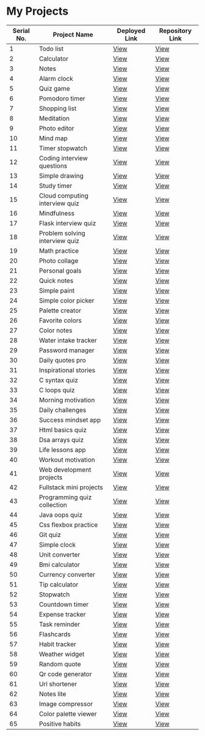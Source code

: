 # My Projects

| Serial No. | Project Name                              | Deployed Link | Repository Link |
|------------|-------------------------------------------|--------------|---------------|
| 1          | Todo list                                 | [View](https://vignesha0408.github.io/cordova-android-app/html_collection/01_todo_list/) | [View](https://github.com/Vignesha0408/cordova-android-app/blob/main/html_collection/01_todo_list/index.html) |
| 2          | Calculator                                | [View](https://vignesha0408.github.io/cordova-android-app/html_collection/02_calculator/) | [View](https://github.com/Vignesha0408/cordova-android-app/blob/main/html_collection/02_calculator/index.html) |
| 3          | Notes                                     | [View](https://vignesha0408.github.io/cordova-android-app/html_collection/03_notes/) | [View](https://github.com/Vignesha0408/cordova-android-app/blob/main/html_collection/03_notes/index.html) |
| 4          | Alarm clock                               | [View](https://vignesha0408.github.io/cordova-android-app/html_collection/04_alarm_clock/) | [View](https://github.com/Vignesha0408/cordova-android-app/blob/main/html_collection/04_alarm_clock/index.html) |
| 5          | Quiz game                                 | [View](https://vignesha0408.github.io/cordova-android-app/html_collection/05_quiz_game/) | [View](https://github.com/Vignesha0408/cordova-android-app/blob/main/html_collection/05_quiz_game/index.html) |
| 6          | Pomodoro timer                            | [View](https://vignesha0408.github.io/cordova-android-app/html_collection/06_pomodoro_timer/) | [View](https://github.com/Vignesha0408/cordova-android-app/blob/main/html_collection/06_pomodoro_timer/index.html) |
| 7          | Shopping list                             | [View](https://vignesha0408.github.io/cordova-android-app/html_collection/07_shopping_list/) | [View](https://github.com/Vignesha0408/cordova-android-app/blob/main/html_collection/07_shopping_list/index.html) |
| 8          | Meditation                                | [View](https://vignesha0408.github.io/cordova-android-app/html_collection/08_meditation/) | [View](https://github.com/Vignesha0408/cordova-android-app/blob/main/html_collection/08_meditation/index.html) |
| 9          | Photo editor                              | [View](https://vignesha0408.github.io/cordova-android-app/html_collection/09_photo_editor/) | [View](https://github.com/Vignesha0408/cordova-android-app/blob/main/html_collection/09_photo_editor/index.html) |
| 10         | Mind map                                 | [View](https://vignesha0408.github.io/cordova-android-app/html_collection/10_mind_map/) | [View](https://github.com/Vignesha0408/cordova-android-app/blob/main/html_collection/10_mind_map/index.html) |
| 11         | Timer stopwatch                          | [View](https://vignesha0408.github.io/cordova-android-app/html_collection/11_timer_stopwatch/) | [View](https://github.com/Vignesha0408/cordova-android-app/blob/main/html_collection/11_timer_stopwatch/index.html) |
| 12         | Coding interview questions               | [View](https://vignesha0408.github.io/cordova-android-app/html_collection/12_coding_interview_questions/) | [View](https://github.com/Vignesha0408/cordova-android-app/blob/main/html_collection/12_coding_interview_questions/index.html) |
| 13         | Simple drawing                           | [View](https://vignesha0408.github.io/cordova-android-app/html_collection/13_simple_drawing/) | [View](https://github.com/Vignesha0408/cordova-android-app/blob/main/html_collection/13_simple_drawing/index.html) |
| 14         | Study timer                              | [View](https://vignesha0408.github.io/cordova-android-app/html_collection/14_study_timer/) | [View](https://github.com/Vignesha0408/cordova-android-app/blob/main/html_collection/14_study_timer/index.html) |
| 15         | Cloud computing interview quiz          | [View](https://vignesha0408.github.io/cordova-android-app/html_collection/15_cloud_computing_interview_quiz/) | [View](https://github.com/Vignesha0408/cordova-android-app/blob/main/html_collection/15_cloud_computing_interview_quiz/index.html) |
| 16         | Mindfulness                              | [View](https://vignesha0408.github.io/cordova-android-app/html_collection/16_mindfulness/) | [View](https://github.com/Vignesha0408/cordova-android-app/blob/main/html_collection/16_mindfulness/index.html) |
| 17         | Flask interview quiz                    | [View](https://vignesha0408.github.io/cordova-android-app/html_collection/17_flask_interview_quiz/) | [View](https://github.com/Vignesha0408/cordova-android-app/blob/main/html_collection/17_flask_interview_quiz/index.html) |
| 18         | Problem solving interview quiz          | [View](https://vignesha0408.github.io/cordova-android-app/html_collection/18_problem_solving_interview_quiz/) | [View](https://github.com/Vignesha0408/cordova-android-app/blob/main/html_collection/18_problem_solving_interview_quiz/index.html) |
| 19         | Math practice                           | [View](https://vignesha0408.github.io/cordova-android-app/html_collection/19_math_practice/) | [View](https://github.com/Vignesha0408/cordova-android-app/blob/main/html_collection/19_math_practice/index.html) |
| 20         | Photo collage                           | [View](https://vignesha0408.github.io/cordova-android-app/html_collection/20_photo_collage/) | [View](https://github.com/Vignesha0408/cordova-android-app/blob/main/html_collection/20_photo_collage/index.html) |
| 21         | Personal goals                          | [View](https://vignesha0408.github.io/cordova-android-app/html_collection/21_personal_goals/) | [View](https://github.com/Vignesha0408/cordova-android-app/blob/main/html_collection/21_personal_goals/index.html) |
| 22         | Quick notes                             | [View](https://vignesha0408.github.io/cordova-android-app/html_collection/22_quick_notes/) | [View](https://github.com/Vignesha0408/cordova-android-app/blob/main/html_collection/22_quick_notes/index.html) |
| 23         | Simple paint                           | [View](https://vignesha0408.github.io/cordova-android-app/html_collection/23_simple_paint/) | [View](https://github.com/Vignesha0408/cordova-android-app/blob/main/html_collection/23_simple_paint/index.html) |
| 24         | Simple color picker                    | [View](https://vignesha0408.github.io/cordova-android-app/html_collection/24_simple_color_picker/) | [View](https://github.com/Vignesha0408/cordova-android-app/blob/main/html_collection/24_simple_color_picker/index.html) |
| 25         | Palette creator                        | [View](https://vignesha0408.github.io/cordova-android-app/html_collection/25_palette_creator/) | [View](https://github.com/Vignesha0408/cordova-android-app/blob/main/html_collection/25_palette_creator/index.html) |
| 26         | Favorite colors                        | [View](https://vignesha0408.github.io/cordova-android-app/html_collection/26_favorite_colors/) | [View](https://github.com/Vignesha0408/cordova-android-app/blob/main/html_collection/26_favorite_colors/index.html) |
| 27         | Color notes                           | [View](https://vignesha0408.github.io/cordova-android-app/html_collection/27_color_notes/) | [View](https://github.com/Vignesha0408/cordova-android-app/blob/main/html_collection/27_color_notes/index.html) |
| 28         | Water intake tracker                  | [View](https://vignesha0408.github.io/cordova-android-app/html_collection/28_water_intake_tracker/) | [View](https://github.com/Vignesha0408/cordova-android-app/blob/main/html_collection/28_water_intake_tracker/index.html) |
| 29         | Password manager                      | [View](https://vignesha0408.github.io/cordova-android-app/html_collection/29_password_manager/) | [View](https://github.com/Vignesha0408/cordova-android-app/blob/main/html_collection/29_password_manager/index.html) |
| 30         | Daily quotes pro                      | [View](https://vignesha0408.github.io/cordova-android-app/html_collection/30_daily_quotes_pro/) | [View](https://github.com/Vignesha0408/cordova-android-app/blob/main/html_collection/30_daily_quotes_pro/index.html) |
| 31         | Inspirational stories                | [View](https://vignesha0408.github.io/cordova-android-app/html_collection/31_inspirational_stories/) | [View](https://github.com/Vignesha0408/cordova-android-app/blob/main/html_collection/31_inspirational_stories/index.html) |
| 32         | C syntax quiz                       | [View](https://vignesha0408.github.io/cordova-android-app/html_collection/32_c_syntax_quiz/) | [View](https://github.com/Vignesha0408/cordova-android-app/blob/main/html_collection/32_c_syntax_quiz/index.html) |
| 33         | C loops quiz                        | [View](https://vignesha0408.github.io/cordova-android-app/html_collection/33_c_loops_quiz/) | [View](https://github.com/Vignesha0408/cordova-android-app/blob/main/html_collection/33_c_loops_quiz/index.html) |
| 34         | Morning motivation                 | [View](https://vignesha0408.github.io/cordova-android-app/html_collection/34_morning_motivation/) | [View](https://github.com/Vignesha0408/cordova-android-app/blob/main/html_collection/34_morning_motivation/index.html) |
| 35         | Daily challenges                  | [View](https://vignesha0408.github.io/cordova-android-app/html_collection/35_daily_challenges/) | [View](https://github.com/Vignesha0408/cordova-android-app/blob/main/html_collection/35_daily_challenges/index.html) |
| 36         | Success mindset app             | [View](https://vignesha0408.github.io/cordova-android-app/html_collection/36_success_mindset_app/) | [View](https://github.com/Vignesha0408/cordova-android-app/blob/main/html_collection/36_success_mindset_app/index.html) |
| 37         | Html basics quiz                 | [View](https://vignesha0408.github.io/cordova-android-app/html_collection/37_html_basics_quiz/) | [View](https://github.com/Vignesha0408/cordova-android-app/blob/main/html_collection/37_html_basics_quiz/index.html) |
| 38         | Dsa arrays quiz                 | [View](https://vignesha0408.github.io/cordova-android-app/html_collection/38_dsa_arrays_quiz/) | [View](https://github.com/Vignesha0408/cordova-android-app/blob/main/html_collection/38_dsa_arrays_quiz/index.html) |
| 39         | Life lessons app               | [View](https://vignesha0408.github.io/cordova-android-app/html_collection/39_life_lessons_app/) | [View](https://github.com/Vignesha0408/cordova-android-app/blob/main/html_collection/39_life_lessons_app/index.html) |
| 40         | Workout motivation           | [View](https://vignesha0408.github.io/cordova-android-app/html_collection/40_workout_motivation/) | [View](https://github.com/Vignesha0408/cordova-android-app/blob/main/html_collection/40_workout_motivation/index.html) |
| 41         | Web development projects      | [View](https://vignesha0408.github.io/cordova-android-app/html_collection/41_web_development_projects/) | [View](https://github.com/Vignesha0408/cordova-android-app/blob/main/html_collection/41_web_development_projects/index.html) |
| 42         | Fullstack mini projects      | [View](https://vignesha0408.github.io/cordova-android-app/html_collection/42_fullstack_mini_projects/) | [View](https://github.com/Vignesha0408/cordova-android-app/blob/main/html_collection/42_fullstack_mini_projects/index.html) |
| 43         | Programming quiz collection   | [View](https://vignesha0408.github.io/cordova-android-app/html_collection/43_programming_quiz_collection/) | [View](https://github.com/Vignesha0408/cordova-android-app/blob/main/html_collection/43_programming_quiz_collection/index.html) |
| 44         | Java oops quiz                   | [View](https://vignesha0408.github.io/cordova-android-app/html_collection/44_java_oops_quiz/) | [View](https://github.com/Vignesha0408/cordova-android-app/blob/main/html_collection/44_java_oops_quiz/index.html) |
| 45         | Css flexbox practice           | [View](https://vignesha0408.github.io/cordova-android-app/html_collection/45_css_flexbox_practice/) | [View](https://github.com/Vignesha0408/cordova-android-app/blob/main/html_collection/45_css_flexbox_practice/index.html) |
| 46         | Git quiz                            | [View](https://vignesha0408.github.io/cordova-android-app/html_collection/46_git_quiz/) | [View](https://github.com/Vignesha0408/cordova-android-app/blob/main/html_collection/46_git_quiz/index.html) |
| 47         | Simple clock                     | [View](https://vignesha0408.github.io/cordova-android-app/html_collection/47_simple_clock/) | [View](https://github.com/Vignesha0408/cordova-android-app/blob/main/html_collection/47_simple_clock/index.html) |
| 48         | Unit converter                  | [View](https://vignesha0408.github.io/cordova-android-app/html_collection/48_unit_converter/) | [View](https://github.com/Vignesha0408/cordova-android-app/blob/main/html_collection/48_unit_converter/index.html) |
| 49         | Bmi calculator                  | [View](https://vignesha0408.github.io/cordova-android-app/html_collection/49_bmi_calculator/) | [View](https://github.com/Vignesha0408/cordova-android-app/blob/main/html_collection/49_bmi_calculator/index.html) |
| 50         | Currency converter            | [View](https://vignesha0408.github.io/cordova-android-app/html_collection/50_currency_converter/) | [View](https://github.com/Vignesha0408/cordova-android-app/blob/main/html_collection/50_currency_converter/index.html) |
| 51         | Tip calculator                  | [View](https://vignesha0408.github.io/cordova-android-app/html_collection/51_tip_calculator/) | [View](https://github.com/Vignesha0408/cordova-android-app/blob/main/html_collection/51_tip_calculator/index.html) |
| 52         | Stopwatch                        | [View](https://vignesha0408.github.io/cordova-android-app/html_collection/52_stopwatch/) | [View](https://github.com/Vignesha0408/cordova-android-app/blob/main/html_collection/52_stopwatch/index.html) |
| 53         | Countdown timer              | [View](https://vignesha0408.github.io/cordova-android-app/html_collection/53_countdown_timer/) | [View](https://github.com/Vignesha0408/cordova-android-app/blob/main/html_collection/53_countdown_timer/index.html) |
| 54         | Expense tracker                 | [View](https://vignesha0408.github.io/cordova-android-app/html_collection/54_expense_tracker/) | [View](https://github.com/Vignesha0408/cordova-android-app/blob/main/html_collection/54_expense_tracker/index.html) |
| 55         | Task reminder                    | [View](https://vignesha0408.github.io/cordova-android-app/html_collection/55_task_reminder/) | [View](https://github.com/Vignesha0408/cordova-android-app/blob/main/html_collection/55_task_reminder/index.html) |
| 56         | Flashcards                        | [View](https://vignesha0408.github.io/cordova-android-app/html_collection/56_flashcards/) | [View](https://github.com/Vignesha0408/cordova-android-app/blob/main/html_collection/56_flashcards/index.html) |
| 57         | Habit tracker                    | [View](https://vignesha0408.github.io/cordova-android-app/html_collection/57_habit_tracker/) | [View](https://github.com/Vignesha0408/cordova-android-app/blob/main/html_collection/57_habit_tracker/index.html) |
| 58         | Weather widget                  | [View](https://vignesha0408.github.io/cordova-android-app/html_collection/58_weather_widget/) | [View](https://github.com/Vignesha0408/cordova-android-app/blob/main/html_collection/58_weather_widget/index.html) |
| 59         | Random quote                    | [View](https://vignesha0408.github.io/cordova-android-app/html_collection/59_random_quote/) | [View](https://github.com/Vignesha0408/cordova-android-app/blob/main/html_collection/59_random_quote/index.html) |
| 60         | Qr code generator             | [View](https://vignesha0408.github.io/cordova-android-app/html_collection/60_qr_code_generator/) | [View](https://github.com/Vignesha0408/cordova-android-app/blob/main/html_collection/60_qr_code_generator/index.html) |
| 61         | Url shortener                  | [View](https://vignesha0408.github.io/cordova-android-app/html_collection/61_url_shortener/) | [View](https://github.com/Vignesha0408/cordova-android-app/blob/main/html_collection/61_url_shortener/index.html) |
| 62         | Notes lite                     | [View](https://vignesha0408.github.io/cordova-android-app/html_collection/62_notes_lite/) | [View](https://github.com/Vignesha0408/cordova-android-app/blob/main/html_collection/62_notes_lite/index.html) |
| 63         | Image compressor             | [View](https://vignesha0408.github.io/cordova-android-app/html_collection/63_image_compressor/) | [View](https://github.com/Vignesha0408/cordova-android-app/blob/main/html_collection/63_image_compressor/index.html) |
| 64         | Color palette viewer          | [View](https://vignesha0408.github.io/cordova-android-app/html_collection/64_color_palette_viewer/) | [View](https://github.com/Vignesha0408/cordova-android-app/blob/main/html_collection/64_color_palette_viewer/index.html) |
| 65         | Positive habits                | [View](https://vignesha0408.github.io/cordova-android-app/html_collection/65_positive_habits/) | [View](https://github.com/Vignesha0408/cordova-android-app/blob/main/html_collection/65_positive_habits/index.html) |

